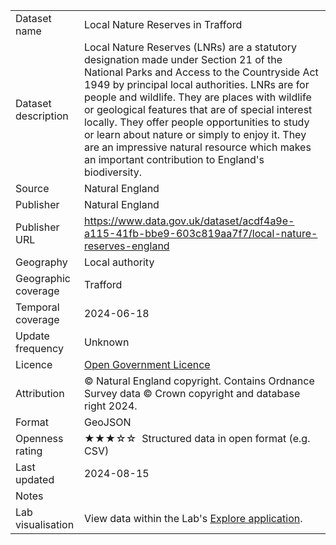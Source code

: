 <table>
<tr>
	<td>Dataset name</td>
	<td>Local Nature Reserves in Trafford</td>
</tr>
<tr>
	<td>Dataset description</td>
	<td>Local Nature Reserves (LNRs) are a statutory designation made under Section 21 of the National Parks and Access to the Countryside Act 1949 by principal local authorities. LNRs are for people and wildlife. They are places with wildlife or geological features that are of special interest locally. They offer people opportunities to study or learn about nature or simply to enjoy it. They are an impressive natural resource which makes an important contribution to England's biodiversity.</td>
</tr>
<tr>
	<td>Source</td>
	<td>Natural England</td>
</tr>
<tr>
	<td>Publisher</td>
	<td>Natural England</td>
</tr>
<tr>
	<td>Publisher URL</td>
	<td><a href="https://www.data.gov.uk/dataset/acdf4a9e-a115-41fb-bbe9-603c819aa7f7/local-nature-reserves-england">https://www.data.gov.uk/dataset/acdf4a9e-a115-41fb-bbe9-603c819aa7f7/local-nature-reserves-england</a></td>
</tr>
<tr>
	<td>Geography</td>
	<td>Local authority</td>
</tr>
<tr>
	<td>Geographic coverage</td>
	<td>Trafford</td>
</tr>
<tr>
	<td>Temporal coverage</td>
	<td>2024-06-18</td>
</tr>
<tr>
	<td>Update frequency</td>
	<td>Unknown</td>
</tr>
<tr>
	<td>Licence</td>
	<td><a href="http://www.nationalarchives.gov.uk/doc/open-government-licence/version/3/">Open Government Licence</a></td>
</tr>
<tr>
	<td>Attribution</td>
	<td>&copy; Natural England copyright. Contains Ordnance Survey data &copy; Crown copyright and database right 2024.</td>
</tr>
<tr>
	<td>Format</td>
	<td>GeoJSON</td>
</tr>
<tr>
	<td>Openness rating</td>
	<td>&#9733&#9733&#9733&#9734&#9734&nbsp; Structured data in open format (e.g. CSV)</td>
</tr>
<tr>
	<td>Last updated</td>
	<td>2024-08-15</td>
</tr>
<tr>
	<td>Notes</td>
	<td></td>
</tr>
<tr>
	<td>Lab visualisation</td>
	<td>View data within the Lab's <a href="https://www.trafforddatalab.io/explore/#dataset=nature_reserves">Explore application</a>.</td>
</tr>
</table>
